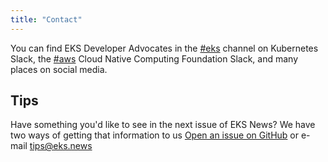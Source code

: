 ```yaml
---
title: "Contact"
---
```


You can find EKS Developer Advocates in the [#eks](https://kubernetes.slack.com/archives/C8SH2GSL9) channel on Kubernetes Slack, the [#aws](https://cloud-native.slack.com/archives/C0138M7A8C8) Cloud Native Computing Foundation Slack, and many places on social media.

## Tips

Have something you'd like to see in the next issue of EKS News? We have two ways of getting that information to us [Open an issue on GitHub](https://github.com/aws/eks-news/issues/new/choose) or e-mail tips@eks.news
